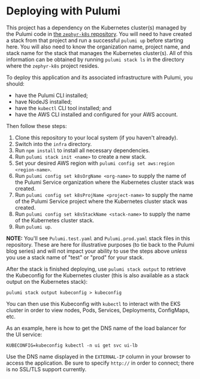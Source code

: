 # Deploying with Pulumi

This project has a dependency on the Kubernetes cluster(s) managed by the Pulumi code in [the `zephyr-k8s` repository](https://github.com/pulumi/zephyr-k8s). You will need to have created a stack from that project and run a successful `pulumi up` before starting here. You will also need to know the organization name, project name, and stack name for the stack that manages the Kubernetes cluster(s). All of this information can be obtained by running `pulumi stack ls` in the directory where the `zephyr-k8s` project resides.

To deploy this application and its associated infrastructure with Pulumi, you should:

* have the Pulumi CLI installed; 
* have NodeJS installed;
* have the `kubectl` CLI tool installed; and
* have the AWS CLI installed and configured for your AWS account.

Then follow these steps:

1. Clone this repository to your local system (if you haven't already).
2. Switch into the `infra` directory.
3. Run `npm install` to install all necessary dependencies.
4. Run `pulumi stack init <name>` to create a new stack.
5. Set your desired AWS region with `pulumi config set aws:region <region-name>`.
6. Run `pulumi config set k8sOrgName <org-name>` to supply the name of the Pulumi Service organization where the Kubernetes cluster stack was created.
7. Run `pulumi config set k8sProjName <project-name>` to supply the name of the Pulumi Service project where the Kubernetes cluster stack was created.
8. Run `pulumi config set k8sStackName <stack-name>` to supply the name of the Kubernetes cluster stack.
9. Run `pulumi up`.

**NOTE:** You'll see `Pulumi.test.yaml` and `Pulumi.prod.yaml` stack files in this repository. These are here for illustrative purposes (to tie back to the Pulumi blog series) and will not impact your ability to use the steps above _unless_ you use a stack name of "test" or "prod" for your stack.

After the stack is finished deploying, use `pulumi stack output` to retrieve the Kubeconfig for the Kubernetes cluster (this is also available as a stack output on the Kubernetes stack):

```shell
pulumi stack output kubeconfig > kubeconfig
```

You can then use this Kubeconfig with `kubectl` to interact with the EKS cluster in order to view nodes, Pods, Services, Deployments, ConfigMaps, etc.

As an example, here is how to get the DNS name of the load balancer for the UI service:

```shell
KUBECONFIG=kubeconfig kubectl -n ui get svc ui-lb
```

Use the DNS name displayed in the `EXTERNAL-IP` column in your browser to access the application. Be sure to specify `http://` in order to connect; there is no SSL/TLS support currently.
